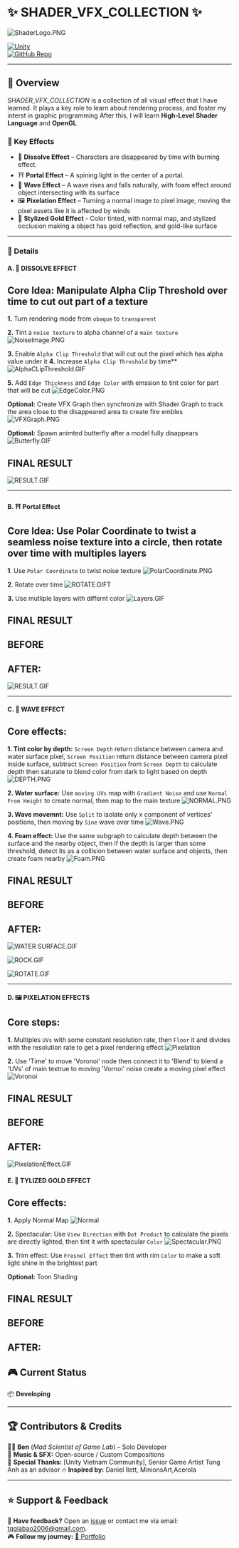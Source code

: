# ✨ SHADER_VFX_COLLECTION ✨

![ShaderLogo.PNG]()

[![Unity](https://img.shields.io/badge/Made_with-Unity-000?logo=unity&style=for-the-badge)](https://unity.com/)  
[![GitHub Repo](https://img.shields.io/badge/View_on-GitHub-blue?style=for-the-badge&logo=github)]()

---

## 🚀 Overview  
*SHADER_VFX_COLLECTION* is a collection of all visual effect that I have learned. It plays a key role to learn about rendering process, and foster my interst in graphic programming
After this, I will learn **High-Level Shader Language** and **OpenGL**

### 🎯 Key Effects
- 🙈 **Dissolve Effect** – Characters are disappeared by time with burning effect. 
- ⛩️ **Portal Effect** – A spining light in the center of a portal. 
- 🌊 **Wave Effect** – A wave rises and falls naturally, with foam effect around object intersecting with its surface
- 🖼️ **Pixelation Effect** – Turning a normal image to pixel image, moving the pixel assets like it is affected by winds
- 🥇 **Stylized Gold Effect** - Color tinted, with normal map, and stylized occlusion making a object has gold reflection, and gold-like surface
---

### 📌 Details

#### A. 🙈 DISSOLVE EFFECT
## Core Idea: Manipulate Alpha Clip Threshold over time to cut out part of a texture

**1.** Turn rendering mode from `obaque` to `transparent`

**2.** Tint a `noise texture` to alpha channel of a `main texture`
![NoiseImage.PNG]()


**3.** Enable `Alpha Clip Threshold` that will cut out the pixel which has alpha value under it
**4.** Increase `Alpha Clip Threshold` by time**
![AlphaCLipThreshold.GIF]()

**5.** Add `Edge Thickness` and `Edge Color` with emssion to tint color for part that will be cut
![EdgeColor.PNG]()

**Optional:** Create VFX Graph then synchronize with Shader Graph to track the area close to the disappeared area to create fire embles
![VFXGraph.PNG]()


**Optional:** Spawn animted butterfly after a model fully disappears
![Butterfly.GIF]()

## FINAL RESULT
![RESULT.GIF]()

---

#### B. ⛩️ Portal Effect
## Core Idea: Use Polar Coordinate to twist a seamless noise texture into a circle, then rotate over time with multiples layers

**1**. Use `Polar Coordinate` to twist noise texture
![PolarCoordinate.PNG]()

**2**. Rotate over time
![ROTATE.GIFT]()

**3.** Use mutliple layers with differnt color
![Layers.GIF]()

## FINAL RESULT

## BEFORE

## AFTER:

![RESULT.GIF]()

---

#### C. 🌊 WAVE EFFECT
## Core effects:

**1. Tint color by depth:** `Screen Depth` return distance between camera and water surface pixel, `Screen Position` return distance between camera pixel inside surface, 
subtract `Screen Position` from `Screen Depth` to calculate depth then saturate to blend color from dark to light based on depth
![DEPTH.PNG]()

**2. Water surface:** Use `moving UVs` map with `Gradient Noise` and use `Normal From Height` to create normal, then map to the main texture
![NORMAL.PNG]()

**3. Wave movemnt:** Use `Split` to isolate only x component of vertices' positions, then moving by `Sine` wave over time 
![Wave.PNG]()

**4. Foam effect:** Use the same subgraph to calculate depth between the surface and the nearby object, then if the depth is larger than some threshold, detect its as a collision
between water surface and objects, then create foam nearby
![Foam.PNG]()

## FINAL RESULT

## BEFORE

## AFTER:

![WATER SURFACE.GIF]()

![ROCK.GIF]()

![ROTATE.GIF]()

---

#### D. 🖼️ PIXELATION EFFECTS
## Core steps:

**1.** Multiples `UVs` with some constant resolution rate, then `Floor` it and divides with the resolution rate to get a pixel rendering effect
![Pixelation]()

**2.** Use 'Time' to move 'Voronoi' node then connect it to 'Blend' to blend a 'UVs' of main textrue to moving 'Vornoi' noise create a moving pixel effect
![Voronoi]()

## FINAL RESULT

## BEFORE

## AFTER:
![PixelationEffect.GIF]()


#### E. 🥇 TYLIZED GOLD EFFECT
## Core effects:

**1.** Apply Normal Map
![Normal]()

**2.** Spectacular: Use `View Direction` with `Dot Product` to calculate the pixels are directly lighted, then tint it with spectacular `Color` 
![Spectacular.PNG]()

**3.** Trim effect: Use `Fresnel Effect` then tint with rim `Color` to make a soft light shine in the brightest part

**Optional:** Toon Shading

## FINAL RESULT

## BEFORE

## AFTER:



## 🎮 Current Status  
📦 **Developing**

---


## 🏆 Contributors & Credits  
👨‍💻 **Ben** (*Mad Scientist of Game Lab*) – Solo Developer  
🎵 **Music & SFX:** Open-source / Custom Compositions  
📖 **Special Thanks:** [Unity Vietnam Community], Senior Game Artist Tung Anh as an advisor
🔥 **Inspired by:** Daniel Ilett, MinionsArt,Acerola

---

## ⭐ Support & Feedback  
💬 **Have feedback?** Open an [issue](https://github.com/tqgiabao2006/blood-vein/issues) or contact me via email: tqgiabao2006@gmail.com.  
🎮 **Follow my journey:** [🔗 Portfolio](https://your-portfolio-link.com)  
